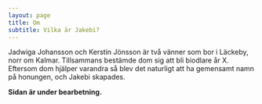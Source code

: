 ```yaml
---
layout: page
title: Om
subtitle: Vilka är Jakebi?
---
```

Jadwiga Johansson och Kerstin Jönsson är två vänner som bor i Läckeby, norr om Kalmar. Tillsammans bestämde dom sig att bli biodlare år X. Eftersom dom hjälper varandra så blev det naturligt att ha gemensamt namn på honungen, och Jakebi skapades.

**Sidan är under bearbetning.**

